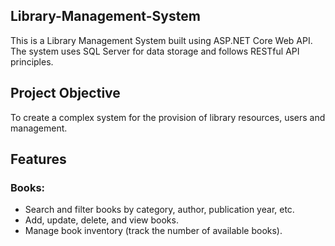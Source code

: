 ## Library-Management-System
This is a Library Management System built using ASP.NET Core Web API. The system uses SQL Server for data storage and follows RESTful API principles. 

## Project Objective
To create a complex system for the provision of library resources, users and management.

<h2>Features</h2>
<h3>Books:</h3>
<ul>
  <li>Search and filter books by category, author, publication year, etc.</li>
  <li>Add, update, delete, and view books.</li>
  <li>Manage book inventory (track the number of available books).</li>
</ul>

